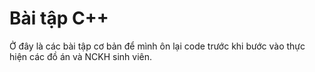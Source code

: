 # Bài tập C++
Ở đây là các bài tập cơ bản để mình ôn lại code trước khi bước vào thực hiện các đồ án và NCKH sinh viên.
